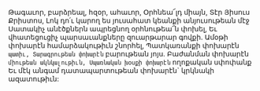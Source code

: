 
Թագաւոր, բարձրեալ, հզօր, ահաւոր,
Օրհնեա՜լդ միայն, Տէր Յիսուս Քրիստոս,
Լոկ դո՛ւ կարող ես յուսահատ կեանքի
անյուսութեան մէջ
Սատակիչ անէծքներն ապրեցնող օրհնութեա՜ն
փոխել,
Եւ վհատեցուցիչ պարսաւանքները զուարթարար
գովքի.
Ամօթի փոխարէն համարձակութիւն շնորհել,
Պատկառանքի փոխարէն` պատիւ,
Տարագրութեան փոխարէն` բարութեան յոյս.
Բաժանման փոխարէն` միութեան ակնկալութիւն,
Սպառնական խօսքի փոխարէն` ողոքական
սփոփանք
Եւ մէկ անգամ դատապարտութեան փոխարէն`
կրկնակի ազատութիւն:
